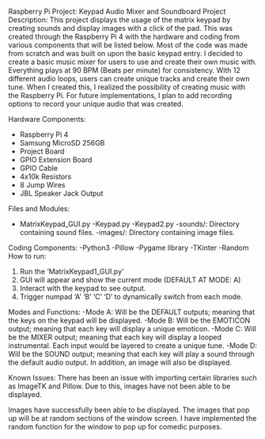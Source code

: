 Raspberry Pi Project: Keypad Audio Mixer and Soundboard
Project Description:
This project displays the usage of the matrix keypad by creating sounds and display images with a click of the pad. This was created through the Raspberry Pi 4 with the hardware and coding from various components that will be listed below. Most of the code was made from scratch and was built on upon the basic keypad entry. I decided to create a basic music mixer for users to use and create their own music with. Everything plays at 90 BPM (Beats per minute) for consistency. With 12 different audio loops, users can create unique tracks and create their own tune. When I created this, I realized the possibility of creating music with the Raspberry Pi. For future implementations, I plan to add recording options to record your unique audio that was created.  

Hardware Components:
- Raspberry Pi 4
- Samsung MicroSD 256GB
- Project Board
- GPIO Extension Board
- GPIO Cable
- 4x10k Resistors
- 8 Jump Wires
- JBL Speaker Jack Output

Files and Modules:
- MatrixKeypad_GUI.py
-Keypad.py
-Keypad2.py
-sounds/: Directory containing sound files.
-images/: Directory containing image files.

Coding Components:
-Python3
-Pillow
-Pygame library
-TKinter
-Random
How to run:
1.	Run the ‘MatrixKeypad1_GUI.py’
2.	GUI will appear and show the current mode (DEFAULT AT MODE: A)
3.	Interact with the keypad to see output.
4.	Trigger numpad ‘A’ ‘B’ ‘C’ ‘D’ to dynamically switch from each mode.

Modes and Functions:
-Mode A: Will be the DEFAULT outputs; meaning that the keys on the keypad will be displayed.
-Mode B: Will be the EMOTICON output; meaning that each key will display a unique emoticon.
-Mode C: Will be the MIXER output; meaning that each key will display a looped instrumental. Each input would be layered to create a unique tune. 
-Mode D: Will be the SOUND output; meaning that each key will play a sound through the default audio output. In addition, an image will also be displayed.

Known Issues:
There has been an issue with importing certain libraries such as ImageTK and Pillow. Due to this, images have not been able to be displayed. 

Images have successfully been able to be displayed. The images that pop up will be at random sections of the window screen. I have implemented the random function for the window to pop up for comedic purposes.

